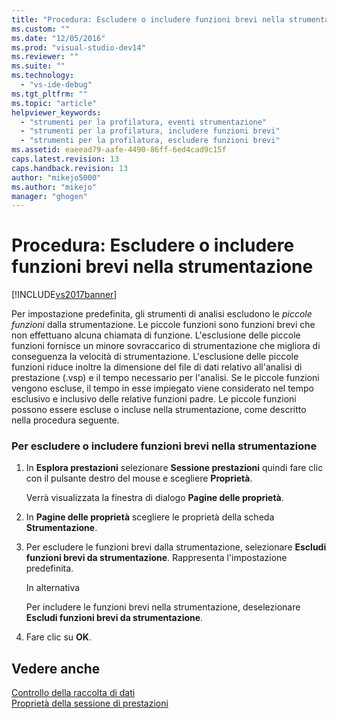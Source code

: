 ```yaml
---
title: "Procedura: Escludere o includere funzioni brevi nella strumentazione | Microsoft Docs"
ms.custom: ""
ms.date: "12/05/2016"
ms.prod: "visual-studio-dev14"
ms.reviewer: ""
ms.suite: ""
ms.technology: 
  - "vs-ide-debug"
ms.tgt_pltfrm: ""
ms.topic: "article"
helpviewer_keywords: 
  - "strumenti per la profilatura, eventi strumentazione"
  - "strumenti per la profilatura, includere funzioni brevi"
  - "strumenti per la profilatura, escludere funzioni brevi"
ms.assetid: eaeead79-aafe-4490-86ff-6ed4cad9c15f
caps.latest.revision: 13
caps.handback.revision: 13
author: "mikejo5000"
ms.author: "mikejo"
manager: "ghogen"
---
```

# Procedura: Escludere o includere funzioni brevi nella strumentazione
[!INCLUDE[vs2017banner](../code-quality/includes/vs2017banner.md)]

Per impostazione predefinita, gli strumenti di analisi escludono le *piccole funzioni* dalla strumentazione.  Le piccole funzioni sono funzioni brevi che non effettuano alcuna chiamata di funzione.  L'esclusione delle piccole funzioni fornisce un minore sovraccarico di strumentazione che migliora di conseguenza la velocità di strumentazione.  L'esclusione delle piccole funzioni riduce inoltre la dimensione del file di dati relativo all'analisi di prestazione \(.vsp\) e il tempo necessario per l'analisi.  Se le piccole funzioni vengono escluse, il tempo in esse impiegato viene considerato nel tempo esclusivo e inclusivo delle relative funzioni padre.  Le piccole funzioni possono essere escluse o incluse nella strumentazione, come descritto nella procedura seguente.  
  
### Per escludere o includere funzioni brevi nella strumentazione  
  
1.  In **Esplora prestazioni** selezionare **Sessione prestazioni** quindi fare clic con il pulsante destro del mouse e scegliere **Proprietà**.  
  
     Verrà visualizzata la finestra di dialogo **Pagine delle proprietà**.  
  
2.  In **Pagine delle proprietà** scegliere le proprietà della scheda **Strumentazione**.  
  
3.  Per escludere le funzioni brevi dalla strumentazione, selezionare **Escludi funzioni brevi da strumentazione**.  Rappresenta l'impostazione predefinita.  
  
     In alternativa  
  
     Per includere le funzioni brevi nella strumentazione, deselezionare **Escludi funzioni brevi da strumentazione**.  
  
4.  Fare clic su **OK**.  
  
## Vedere anche  
 [Controllo della raccolta di dati](../profiling/controlling-data-collection.md)   
 [Proprietà della sessione di prestazioni](../profiling/performance-session-properties.md)